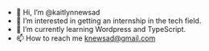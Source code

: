 - 👋 Hi, I’m @kaitlynnewsad
- 👀 I’m interested in getting an internship in the tech field.
- 🌱 I’m currently learning Wordpress and TypeScript.
- 📫 How to reach me knewsad@gmail.com

<!---
kaitlynnewsad/kaitlynnewsad is a ✨ special ✨ repository because its `README.md` (this file) appears on your GitHub profile.
You can click the Preview link to take a look at your changes.
--->
